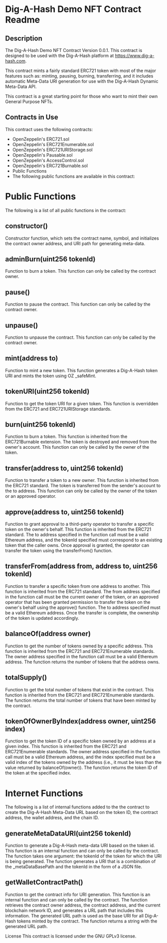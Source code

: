 # Dig-A-Hash Demo NFT Contract Readme

## Description

The Dig-A-Hash Demo NFT Contract Version 0.0.1. This contract is designed to be used with the Dig-A-Hash platform at https://www.dig-a-hash.com.

This contract mints a fairly standard ERC721 token with most of the major features such as: minting, pausing, burning, transferring, and it includes automatic Meta-Data URI generation for use with the Dig-A-Hash Dynamic Meta-Data API.

This contract is a great starting point for those who want to mint their own General Purpose NFTs.

## Contracts in Use

This contract uses the following contracts:

- OpenZeppelin's ERC721.sol
- OpenZeppelin's ERC721Enumerable.sol
- OpenZeppelin's ERC721URIStorage.sol
- OpenZeppelin's Pausable.sol
- OpenZeppelin's AccessControl.sol
- OpenZeppelin's ERC721Burnable.sol
- Public Functions
- The following public functions are available in this contract:

# Public Functions

The following is a list of all public functions in the contract:

## constructor()

Constructor function, which sets the contract name, symbol, and initializes the contract owner address, and URI path for generating meta-data.

## adminBurn(uint256 tokenId)

Function to burn a token. This function can only be called by the contract owner.

## pause()

Function to pause the contract. This function can only be called by the contract owner.

## unpause()

Function to unpause the contract. This function can only be called by the contract owner.

## mint(address to)

Function to mint a new token. This function generates a Dig-A-Hash token URI and mints the token using OZ \_safeMint.

## tokenURI(uint256 tokenId)

Function to get the token URI for a given token. This function is overridden from the ERC721 and ERC721URIStorage standards.

## burn(uint256 tokenId)

Function to burn a token. This function is inherited from the ERC721Burnable extension. The token is destroyed and removed from the owner's account. This function can only be called by the owner of the token.

## transfer(address to, uint256 tokenId)

Function to transfer a token to a new owner. This function is inherited from the ERC721 standard. The token is transferred from the sender's account to the to address. This function can only be called by the owner of the token or an approved operator.

## approve(address to, uint256 tokenId)

Function to grant approval to a third-party operator to transfer a specific token on the owner's behalf. This function is inherited from the ERC721 standard. The to address specified in the function call must be a valid Ethereum address, and the tokenId specified must correspond to an existing token that the caller owns. Once approval is granted, the operator can transfer the token using the transferFrom() function.

## transferFrom(address from, address to, uint256 tokenId)

Function to transfer a specific token from one address to another. This function is inherited from the ERC721 standard. The from address specified in the function call must be the current owner of the token, or an approved operator that has been granted permission to transfer the token on the owner's behalf using the approve() function. The to address specified must be a valid Ethereum address. Once the transfer is complete, the ownership of the token is updated accordingly.

## balanceOf(address owner)

Function to get the number of tokens owned by a specific address. This function is inherited from the ERC721 and ERC721Enumerable standards. The owner address specified in the function call must be a valid Ethereum address. The function returns the number of tokens that the address owns.

## totalSupply()

Function to get the total number of tokens that exist in the contract. This function is inherited from the ERC721 and ERC721Enumerable standards. The function returns the total number of tokens that have been minted by the contract.

## tokenOfOwnerByIndex(address owner, uint256 index)

Function to get the token ID of a specific token owned by an address at a given index. This function is inherited from the ERC721 and ERC721Enumerable standards. The owner address specified in the function call must be a valid Ethereum address, and the index specified must be a valid index of the tokens owned by the address (i.e., it must be less than the value returned by balanceOf(owner)). The function returns the token ID of the token at the specified index.

# Internet Functions

The following is a list of internal functions added to the the contract to create the Dig-A-Hash Meta-Data URL based on the token ID, the contract address, the wallet address, and the chain ID.

## generateMetaDataURI(uint256 tokenId)

Function to generate a Dig-A-Hash meta-data URI based on the token id. This function is an internal function and can only be called by the contract. The function takes one argument: the tokenId of the token for which the URI is being generated. The function generates a URI that is a combination of the \_metaDataBasePath and the tokenId in the form of a JSON file.

## getWalletContractPath()

Function to get the contract info for URI generation. This function is an internal function and can only be called by the contract. The function retrieves the contract owner address, the contract address, and the current blockchain network ID, and generates a URL path that includes this information. The generated URL path is used as the base URI for all Dig-A-Hash tokens minted by the contract. The function returns a string with the generated URL path.

License
This contract is licensed under the GNU GPLv3 license.
